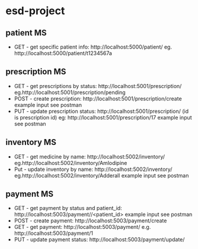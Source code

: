 # esd-project

## patient MS
* GET - get specific patient info: http://localhost:5000/patient/<id>
eg. http://localhost:5000/patient/t1234567a

## prescription MS
* GET - get prescriptions by status: http://localhost:5001/prescription/<status>
eg.http://localhost:5001/prescription/pending
* POST - create prescription: http://localhost:5001/prescription/create
example input see postman
* PUT - update prescription status: http://localhost:5001/prescription/<id> (id is prescription id)
eg: http://localhost:5001/prescription/17
example input see postman

## inventory MS
* GET - get medicine by name: http://localhost:5002/inventory/<name>
eg.http://localhost:5002/inventory/Amlodipine
* Put - update inventory by name: http://localhost:5002/inventory/<name>
eg.http://localhost:5002/inventory/Adderall
example input see postman

## payment MS
* GET - get payment by status and patient_id: http://localhost:5003/payment/<status>/<patient_id>
example input see postman
* POST - create payment: http://localhost:5003/payment/create
* GET - get payment: http://localhost:5003/payment/<id>
e.g. http://localhost:5003/payment/1
* PUT - update payment status:  http://localhost:5003/payment/update/<id>